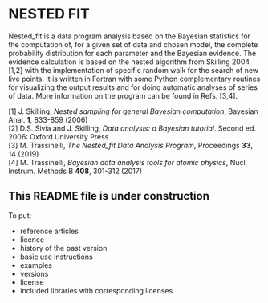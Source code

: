 # NESTED FIT

Nested_fit is a data program analysis based on the Bayesian statistics for the computation of, for a given set of data and chosen model, the complete probability distribution for each parameter and the Bayesian evidence.
The evidence calculation is based on the nested algorithm from Skilling 2004 [1,2] with the implementation of specific random walk for the search of new live points.
It is written in Fortran with some Python complementary routines for visualizing the output results and for doing automatic analyses of series of data.
More information on the program can be found in Refs. [3,4].

[1] J. Skilling, *Nested sampling for general Bayesian computation*, Bayesian Anal. **1**, 833-859 (2006)\
[2] D.S. Sivia and J. Skilling, *Data analysis: a Bayesian tutorial*. Second ed. 2006: Oxford University Press\
[3] M. Trassinelli, *The Nested_fit Data Analysis Program*, Proceedings **33**, 14 (2019)\
[4] M. Trassinelli, *Bayesian data analysis tools for atomic physics*, Nucl. Instrum. Methods B **408**, 301-312 (2017)



## This README file is under construction

To put:

- reference articles
- licence
- history of the past version
- basic use instructions
- examples
- versions
- license
- included libraries with corresponding licenses
